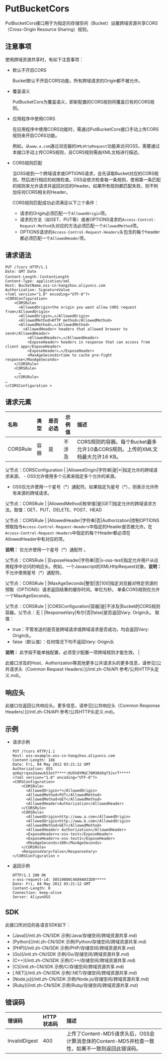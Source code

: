 # PutBucketCors

PutBucketCors接口用于为指定的存储空间（Bucket）设置跨域资源共享CORS（Cross-Origin Resource Sharing）规则。

## 注意事项

使用跨域资源共享时，有如下注意事项：

-   默认不开启CORS

    Bucket默认不开启CORS功能，所有跨域请求的Origin都不被允许。

-   覆盖语义

    PutBucketCors为覆盖语义，即新配置的CORS规则将覆盖已有的CORS规则。

-   应用程序中使用CORS

    在应用程序中使用CORS功能时，需通过PutBucketCors接口手动上传CORS规则来开启CORS功能。

    例如，从`www.a.com`通过浏览器的`XMLHttpRequest`功能来访问OSS，需要通过本接口手动上传CORS规则，且CORS规则需由XML文档进行描述。

-   CORS规则匹配

    当OSS收到一个跨域请求或OPTIONS请求，会先读取Bucket对应的CORS规则，然后进行相应的权限检查。OSS会依次检查每一条规则，使用第一条匹配的规则来允许请求并返回对应的Header。如果所有规则都匹配失败，则不附加任何CORS相关的Header。

    CORS规则匹配成功必须满足以下三个条件：

    -   请求的Origin必须匹配一个`AllowedOrigin`项。
    -   请求的方法（如GET、PUT等）或者OPTIONS请求的`Access-Control-Request-Method`头对应的方法必须匹配一个`AllowedMethod`项。
    -   OPTIONS请求的`Access-Control-Request-Headers`头包含的每个header都必须匹配一个`AllowedHeader`项。

## 请求语法

```
PUT /?cors HTTP/1.1
Date: GMT Date
Content-Length：ContentLength
Content-Type: application/xml
Host: BucketName.oss-cn-hangzhou.aliyuncs.com
Authorization: SignatureValue
<?xml version="1.0" encoding="UTF-8"?>
<CORSConfiguration>
    <CORSRule>
      <AllowedOrigin>the origin you want allow CORS request from</AllowedOrigin>
      <AllowedOrigin>…</AllowedOrigin>
      <AllowedMethod>HTTP method</AllowedMethod>
      <AllowedMethod>…</AllowedMethod>
        <AllowedHeader> headers that allowed browser to send</AllowedHeader>
          <AllowedHeader>…</AllowedHeader>
          <ExposeHeader> headers in response that can access from client app</ExposeHeader>
          <ExposeHeader>…</ExposeHeader>
          <MaxAgeSeconds>time to cache pre-fight response</MaxAgeSeconds>
    </CORSRule>
    <CORSRule>
      …
    </CORSRule>
…
</CORSConfiguration >
```

## 请求元素

|名称|类型|是否必选|示例值|描述|
|:-|:-|:---|---|:-|
|CORSRule|容器|是|不涉及|CORS规则的容器。每个Bucket最多允许10条CORS规则。上传的XML文档最大允许16 KB。

父节点：CORSConfiguration |
|AllowedOrigin|字符串|是|\*|指定允许的跨域请求来源。 -   OSS允许使用多个元素来指定多个允许的来源。
-   OSS仅允许使用一个星号（\*）通配符。如果指定为星号（\*），则表示允许所有来源的跨域请求。

父节点：CORSRule |
|AllowedMethod|枚举值|是|GET|指定允许的跨域请求方法。取值：GET、PUT、DELETE、POST、HEAD

父节点：CORSRule |
|AllowedHeader|字符串|否|Authorization|控制OPTIONS预取指令`Access-Control-Request-Headers`中指定的Header是否被允许。在`Access-Control-Request-Headers`中指定的每个Header都必须在AllowedHeader中有对应的项。

**说明：** 仅允许使用一个星号（\*）通配符 。

父节点：CORSRule |
|ExposeHeader|字符串|否|x-oss-test|指定允许用户从应用程序中访问的响应头。例如，一个Javascript的XMLHttpRequest对象。**说明：** 不允许使用星号（\*）通配符。

父节点：CORSRule |
|MaxAgeSeconds|整型|否|100|指定浏览器对特定资源的预取（OPTIONS）请求返回结果的缓存时间。单位为秒。 单条CORS规则仅允许一个MaxAgeSeconds。

父节点：CORSRule |
|CORSConfiguration|容器|是|不涉及|Bucket的CORS规则容器。父节点：无 |
|ResponseVary|布尔|否|false|是否返回Vary: Origin头。 取值：

-   true：不管发送的是否是跨域请求或跨域请求是否成功，均会返回Vary: Origin头。
-   false（默认值）：任何情况下均不返回Vary: Origin头

**说明：** 此字段不能单独配置，必须至少配置一项跨域规则才能生效。 |

此接口涉及的Host、Authorization等其他更多公共请求头的更多信息，请参见[公共请求头（Common Request Headers）](/intl.zh-CN/API 参考/公共HTTP头定义.md)。

## 响应头

此接口仅返回公共响应头。更多信息，请参见[公共响应头（Common Response Headers）](/intl.zh-CN/API 参考/公共HTTP头定义.md)。

## 示例

-   请求示例

    ```
    PUT /?cors HTTP/1.1
    Host: oss-example.oss-cn-hangzhou.aliyuncs.com
    Content-Length: 186
    Date: Fri, 04 May 2012 03:21:12 GMT
    Authorization: OSS qn6qrrqxo2oawuk53otf****:KU5h8YMUC78M30dXqf3JxrT*****
    <?xml version="1.0" encoding="UTF-8"?>
    <CORSConfiguration>
        <CORSRule>
          <AllowedOrigin>*</AllowedOrigin>
          <AllowedMethod>PUT</AllowedMethod>
          <AllowedMethod>GET</AllowedMethod>
          <AllowedHeader>Authorization</AllowedHeader>
        </CORSRule>
        <CORSRule>
          <AllowedOrigin>http://www.a.com</AllowedOrigin>
          <AllowedOrigin>http://www.b.com</AllowedOrigin>
          <AllowedMethod>GET</AllowedMethod>
          <AllowedHeader> Authorization</AllowedHeader>
          <ExposeHeader>x-oss-test</ExposeHeader>
          <ExposeHeader>x-oss-test1</ExposeHeader>
          <MaxAgeSeconds>100</MaxAgeSeconds>
        </CORSRule>
        <ResponseVary>false</ResponseVary>
    </CORSConfiguration >
    ```

-   返回示例

    ```
    HTTP/1.1 200 OK
    x-oss-request-id: 50519080C4689A033D0*****
    Date: Fri, 04 May 2012 03:21:12 GMT
    Content-Length: 0
    Connection: keep-alive
    Server: AliyunOSS
    ```


## SDK

此接口所对应的各语言SDK如下：

-   [Java](/intl.zh-CN/SDK 示例/Java/存储空间/跨域资源共享.md)
-   [Python](/intl.zh-CN/SDK 示例/Python/存储空间/跨域资源共享.md)
-   [PHP](/intl.zh-CN/SDK 示例/PHP/存储空间/跨域资源共享.md)
-   [Go](/intl.zh-CN/SDK 示例/Go/存储空间/跨域资源共享.md)
-   [C++](/intl.zh-CN/SDK 示例/C++/存储空间/跨域资源共享.md)
-   [C](/intl.zh-CN/SDK 示例/C/存储空间/跨域资源共享.md)
-   [.NET](/intl.zh-CN/SDK 示例/.NET/存储空间/跨域资源共享.md)
-   [Node.js](/intl.zh-CN/SDK 示例/Node.js/存储空间/跨域资源共享.md)
-   [Ruby](/intl.zh-CN/SDK 示例/Ruby/存储空间/跨域资源共享.md)

## 错误码

|错误码|HTTP 状态码|描述|
|:--|:-------|:-|
|InvalidDigest|400|上传了Content-MD5请求头后，OSS会计算消息体的Content-MD5并检查一致性，如果不一致则返回此错误码。|

